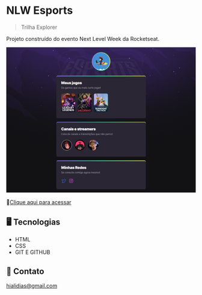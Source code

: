 # NLW Esports 

> Trilha Explorer

Projeto construído do evento Next Level Week da Rocketseat.

![preview](./preview/.github.png)

 🔗[Clique aqui para acessar](https://Hialii.github.io/NLW/)

##  🖥 Tecnologias

- HTML
- CSS
- GIT E GITHUB

##  💜 Contato 

hialidias@gmail.com
